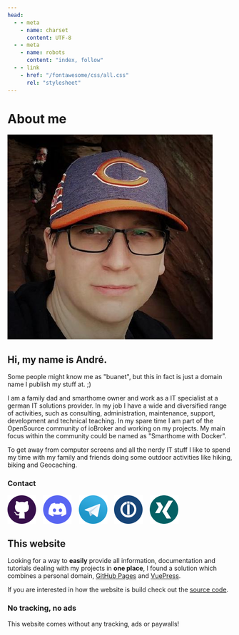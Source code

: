 ```yaml
---
head:
  - - meta
    - name: charset
      content: UTF‑8
  - - meta
    - name: robots
      content: "index, follow"
  - - link
    - href: "/fontawesome/css/all.css"
      rel: "stylesheet"
---
```


# About me

<div id="profile_pic">
<img src="/images/profile.jpg" />
</div>

## Hi, my name is André.

Some people might know me as "buanet", but this in fact is just a domain name I publish my stuff at. ;)

I am a family dad and smarthome owner and work as a IT specialist at a german IT solutions provider. In my job I have a wide and diversified range of activities, such as consulting, administration, maintenance, support, development and technical teaching. In my spare time I am part of the OpenSource community of ioBroker and working on my projects. My main focus within the community could be named as "Smarthome with Docker". 

To get away from computer screens and all the nerdy IT stuff I like to spend my time with my family and friends doing some outdoor activities like hiking, biking and Geocaching. 

### Contact

<a href="https://github.com/buanet" target="_blank"><img src='/images/profile/github.png' alt="Github Logo" style="width:64px"></a>&nbsp;&nbsp;&nbsp;
<a href="https://discordapp.com/users/591003148542279690" target="_blank"><img src='/images/profile/discord.png' alt="Discord Logo" style="width:64px"></a>&nbsp;&nbsp;&nbsp;
<a href="https://t.me/buanet" target="_blank"><img src='/images/profile/telegram.png' alt="Telegram Logo" style="width:64px"></a>&nbsp;&nbsp;&nbsp;
<a href="https://forum.iobroker.net/user/andre" target="_blank"><img src='/images/profile/iobroker.png' alt="ioBroker Logo" style="width:64px"></a>&nbsp;&nbsp;&nbsp;
<a href="https://www.xing.com/profile/Andre_Germann3/cv" target="_blank"><img src='/images/profile/xing.png' alt="Xing Logo" style="width:64px"></a>&nbsp;&nbsp;&nbsp;
<!--
<a href="https://www.youtube.com/@andre.buanet/" target="_blank"><img src='/images/profile/youtube.png' alt="Youtube Logo" style="width:64px"></a>&nbsp;&nbsp;&nbsp;
<a href="https://twitter.com/buanetde" target="_blank"><img src='/images/profile/twitter.png' alt="Twitter Logo" style="width:64px"></a>&nbsp;&nbsp;&nbsp;
-->

## This website

Looking for a way to **easily** provide all information, documentation and tutorials dealing with my projects in **one place**, I found a solution which combines a personal domain, [GitHub Pages](https://pages.github.com/) and [VuePress](https://v2.vuepress.vuejs.org/).

If you are interested in how the website is build check out the [source code](https://github.com/buanet/docs). 

### No tracking, no ads

This website comes without any tracking, ads or paywalls! 
